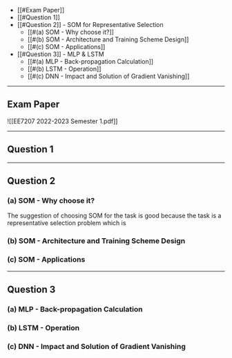 
+ [[#Exam Paper]]
+ [[#Question 1]]
+ [[#Question 2]] - SOM for Representative Selection
	+ [[#(a) SOM - Why choose it?]]
	+ [[#(b) SOM - Architecture and Training Scheme Design]]
	+ [[#(c) SOM - Applications]]
+ [[#Question 3]] - MLP & LSTM
	+ [[#(a) MLP - Back-propagation Calculation]]
	+ [[#(b) LSTM - Operation]]
	+ [[#(c) DNN - Impact and Solution of Gradient Vanishing]]


---
## Exam Paper

![[EE7207 2022-2023 Semester 1.pdf]]


---
## Question 1 



---
## Question 2

### (a) SOM - Why choose it?

The suggestion of choosing SOM for the task is good because the task is a representative selection problem which is


### (b) SOM - Architecture and Training Scheme Design


### (c) SOM - Applications




---
## Question 3

### (a) MLP - Back-propagation Calculation


### (b) LSTM - Operation


### (c) DNN - Impact and Solution of Gradient Vanishing


